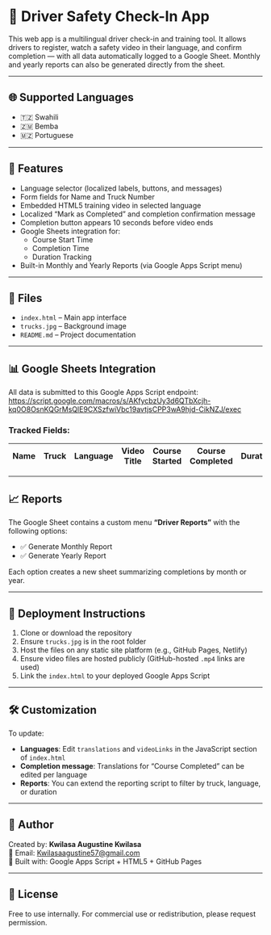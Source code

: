 # 🚛 Driver Safety Check-In App

This web app is a multilingual driver check-in and training tool. It allows drivers to register, watch a safety video in their language, and confirm completion — with all data automatically logged to a Google Sheet. Monthly and yearly reports can also be generated directly from the sheet.

---

## 🌐 Supported Languages

- 🇹🇿 Swahili
- 🇿🇲 Bemba
- 🇲🇿 Portuguese

---

## 🎯 Features

- Language selector (localized labels, buttons, and messages)
- Form fields for Name and Truck Number
- Embedded HTML5 training video in selected language
- Localized “Mark as Completed” and completion confirmation message
- Completion button appears 10 seconds before video ends
- Google Sheets integration for:
  - Course Start Time
  - Completion Time
  - Duration Tracking
- Built-in Monthly and Yearly Reports (via Google Apps Script menu)

---

## 📁 Files

- `index.html` – Main app interface
- `trucks.jpg` – Background image
- `README.md` – Project documentation

---

## 📊 Google Sheets Integration

All data is submitted to this Google Apps Script endpoint: https://script.google.com/macros/s/AKfycbzUy3d6QTbXcjh-kq0O8OsnKQGrMsQlE9CXSzfwiVbc19avtjsCPP3wA9hjd-CikNZJ/exec

### Tracked Fields:

| Name | Truck | Language | Video Title | Course Started | Course Completed | Duration |
|------|-------|----------|-------------|----------------|------------------|----------|

---

## 📈 Reports

The Google Sheet contains a custom menu **“Driver Reports”** with the following options:

- ✅ Generate Monthly Report
- ✅ Generate Yearly Report

Each option creates a new sheet summarizing completions by month or year.

---

## 🚀 Deployment Instructions

1. Clone or download the repository
2. Ensure `trucks.jpg` is in the root folder
3. Host the files on any static site platform (e.g., GitHub Pages, Netlify)
4. Ensure video files are hosted publicly (GitHub-hosted `.mp4` links are used)
5. Link the `index.html` to your deployed Google Apps Script

---

## 🛠 Customization

To update:
- **Languages**: Edit `translations` and `videoLinks` in the JavaScript section of `index.html`
- **Completion message**: Translations for “Course Completed” can be edited per language
- **Reports**: You can extend the reporting script to filter by truck, language, or duration

---

## 👤 Author

Created by: **Kwilasa Augustine Kwilasa**  
📧 Email: [Kwilasaagustine57@gmail.com](mailto:Kwilasaagustine57@gmail.com)  
🔧 Built with: Google Apps Script + HTML5 + GitHub Pages

---

## 📜 License

Free to use internally. For commercial use or redistribution, please request permission.
